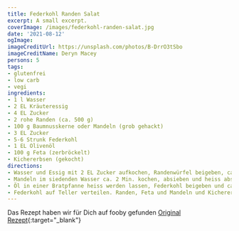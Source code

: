 ```yaml
---
title: Federkohl Randen Salat
excerpt: A small excerpt.
coverImage: /images/federkohl-randen-salat.jpg
date: '2021-08-12'
ogImage:
imageCreditUrl: https://unsplash.com/photos/B-DrrO3tSbo
imageCreditName: Deryn Macey
persons: 5
tags:
- glutenfrei
- low carb
- vegi
ingredients:
- 1 l Wasser
- 2 EL Kräuteressig
- 4 EL Zucker
- 2 rohe Randen (ca. 500 g)
- 100 g Baumnusskerne oder Mandeln (grob gehackt)
- 3 EL Zucker
- 5-6 Strunk Federkohl
- 1 EL Olivenöl
- 100 g Feta (zerbröckelt)
- Kichererbsen (gekocht)
directions:
- Wasser und Essig mit 2 EL Zucker aufkochen, Randenwürfel beigeben, ca. 10 Min. weich kochen. Abtropfen, dabei ca. 2 dl Kochflüssigkeit auffangen. Kochflüssigkeit zurück in die Pfanne giessen, restlichen Zucker beigeben und auf ca. die Hälfte einkochen, auskühlen.
- Mandeln im siedenden Wasser ca. 2 Min. kochen, absieben und heiss abspülen. Mit Zucker mischen, in einer beschichteten Bratpfanne ca. 4 Min. goldgelb braten, auskühlen.
- Öl in einer Bratpfanne heiss werden lassen, Federkohl beigeben und ca. 5 Min. andämpfen, würzen.
- Federkohl auf Teller verteilen. Randen, Feta und Mandeln und Kichererbsen darauf anrichten. Eingekochte Kochflüssigkeit darüberträufeln, würzen.
---
```

Das Rezept haben wir für Dich auf fooby gefunden [Original Rezept](
https://fooby.ch/de/rezepte/14950/federkohl-randen-salat){:target="_blank"}
